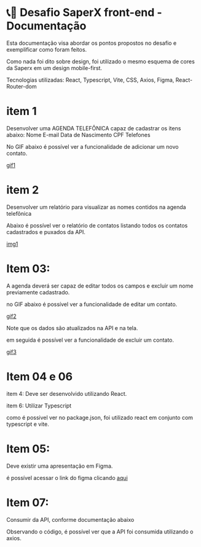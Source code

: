 # 📞📖 Desafio SaperX front-end - Documentação

Esta documentação visa abordar os pontos propostos no desafio e exemplificar como foram feitos.

Como nada foi dito sobre design, foi utilizado o mesmo esquema de cores da Saperx em um design mobile-first.

Tecnologias utilizadas:
React, Typescript, Vite, CSS, Axios, Figma, React-Router-dom

# item 1

Desenvolver uma AGENDA TELEFÔNICA capaz de cadastrar os itens abaixo:
Nome
E-mail
Data de Nascimento
CPF
Telefones

No GIF abaixo é possível ver a funcionalidade de adicionar um novo contato.

[gif1](/public/gif1.gif)

# item 2

Desenvolver um relatório para visualizar as nomes contidos na agenda telefônica

Abaixo é possível ver o relatório de contatos listando todos os contatos cadastrados e puxados da API.

[img1](/public/img1.png)

# Item 03:

A agenda deverá ser capaz de editar todos os campos e excluir um nome previamente cadastrado.

no GIF abaixo é possível ver a funcionalidade de editar um contato.

[gif2](/public/gif2.gif)

Note que os dados são atualizados na API e na tela.

em seguida é possível ver a funcionalidade de excluir um contato.

[gif3](/public/gif3.gif)

# Item 04 e 06

item 4: Deve ser desenvolvido utilizando React.

item 6: Utilizar Typescript

como é possivel ver no package.json, foi utilizado react em conjunto com typescript e vite.

# Item 05:

Deve existir uma apresentação em Figma.

é possível acessar o link do figma clicando [aqui](https://www.figma.com/file/vBxQvVyl9WqA0SJocrtUlK/Untitled?node-id=0%3A1&t=tU8SKXZmCZFyqUuX-1)

# Item 07:
Consumir da API, conforme documentação abaixo

Observando o código, é possível ver que a API foi consumida utilizando o axios.